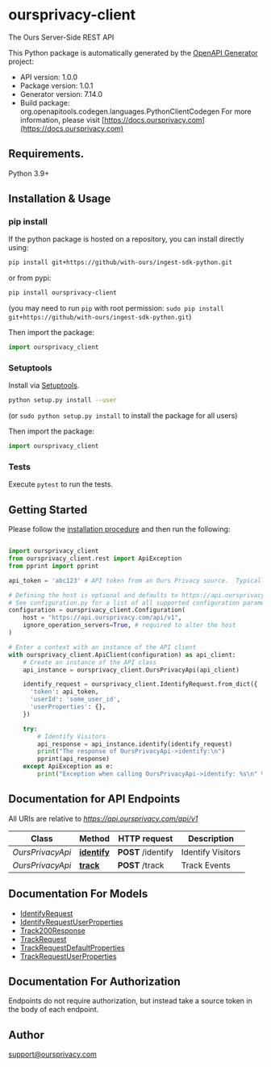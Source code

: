 # oursprivacy-client
The Ours Server-Side REST API

This Python package is automatically generated by the [OpenAPI Generator](https://openapi-generator.tech) project:

- API version: 1.0.0
- Package version: 1.0.1
- Generator version: 7.14.0
- Build package: org.openapitools.codegen.languages.PythonClientCodegen
For more information, please visit [https://docs.oursprivacy.com](https://docs.oursprivacy.com)

## Requirements.

Python 3.9+

## Installation & Usage
### pip install

If the python package is hosted on a repository, you can install directly using:

```sh
pip install git+https://github/with-ours/ingest-sdk-python.git
```
or from pypi:
```sh
pip install oursprivacy-client
```
(you may need to run `pip` with root permission: `sudo pip install git+https://github/with-ours/ingest-sdk-python.git`)

Then import the package:
```python
import oursprivacy_client
```

### Setuptools

Install via [Setuptools](http://pypi.python.org/pypi/setuptools).

```sh
python setup.py install --user
```
(or `sudo python setup.py install` to install the package for all users)

Then import the package:
```python
import oursprivacy_client
```

### Tests

Execute `pytest` to run the tests.

## Getting Started

Please follow the [installation procedure](#installation--usage) and then run the following:

```python

import oursprivacy_client
from oursprivacy_client.rest import ApiException
from pprint import pprint

api_token = 'abc123' # API token from an Ours Privacy source.  Typically you'd get this from an environment variable for security purposes.

# Defining the host is optional and defaults to https://api.oursprivacy.com/api/v1
# See configuration.py for a list of all supported configuration parameters.
configuration = oursprivacy_client.Configuration(
    host = "https://api.oursprivacy.com/api/v1",
    ignore_operation_servers=True, # required to alter the host
)

# Enter a context with an instance of the API client
with oursprivacy_client.ApiClient(configuration) as api_client:
    # Create an instance of the API class
    api_instance = oursprivacy_client.OursPrivacyApi(api_client)

    identify_request = oursprivacy_client.IdentifyRequest.from_dict({
      'token': api_token,
      'userId': 'some_user_id',
      'userProperties': {},
    })

    try:
        # Identify Visitors
        api_response = api_instance.identify(identify_request)
        print("The response of OursPrivacyApi->identify:\n")
        pprint(api_response)
    except ApiException as e:
        print("Exception when calling OursPrivacyApi->identify: %s\n" % e)

```

## Documentation for API Endpoints

All URIs are relative to *https://api.oursprivacy.com/api/v1*

Class | Method | HTTP request | Description
------------ | ------------- | ------------- | -------------
*OursPrivacyApi* | [**identify**](docs/OursPrivacyApi.md#identify) | **POST** /identify | Identify Visitors
*OursPrivacyApi* | [**track**](docs/OursPrivacyApi.md#track) | **POST** /track | Track Events


## Documentation For Models

 - [IdentifyRequest](docs/IdentifyRequest.md)
 - [IdentifyRequestUserProperties](docs/IdentifyRequestUserProperties.md)
 - [Track200Response](docs/Track200Response.md)
 - [TrackRequest](docs/TrackRequest.md)
 - [TrackRequestDefaultProperties](docs/TrackRequestDefaultProperties.md)
 - [TrackRequestUserProperties](docs/TrackRequestUserProperties.md)


<a id="documentation-for-authorization"></a>
## Documentation For Authorization

Endpoints do not require authorization, but instead take a source token in the body of each endpoint.


## Author

support@oursprivacy.com
